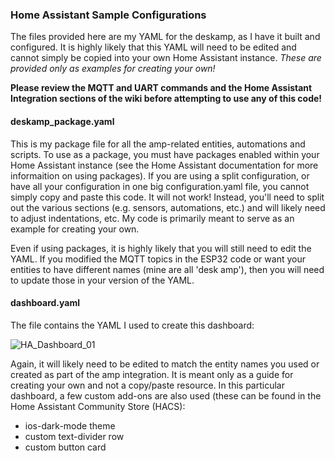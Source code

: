 ### Home Assistant Sample Configurations

The files provided here are my YAML for the deskamp, as I have it built and configured.  It is highly likely that this YAML will need to be edited and cannot simply be copied into your own Home Assistant instance.  _These are provided only as examples for creating your own!_

**Please review the MQTT and UART commands and the Home Assistant Integration sections of the wiki before attempting to use any of this code!**

#### deskamp_package.yaml
This is my package file for all the amp-related entities, automations and scripts.  To use as a package, you must have packages enabled within your Home Assistant instance (see the Home Assistant documentation for more informaition on using packages).  If you are using a split configuration, or have all your configuration in one big configuration.yaml file, you cannot simply copy and paste this code.  It will not work!  Instead, you'll need to split out the various sections (e.g. sensors, automations, etc.) and will likely need to adjust indentations, etc.  My code is primarily meant to serve as an example for creating your own.

Even if using packages, it is highly likely that you will still need to edit the YAML.  If you modified the MQTT topics in the ESP32 code or want your entities to have different names (mine are all 'desk amp'), then you will need to update those in your version of the YAML.

#### dashboard.yaml
The file contains the YAML I used to create this dashboard:

![HA_Dashboard_01](https://user-images.githubusercontent.com/55962781/216692697-9169711e-2550-4d4c-950d-c2796c9e8901.jpg)

Again, it will likely need to be edited to match the entity names you used or created as part of the amp integration.  It is meant only as a guide for creating your own and not a copy/paste resource.  In this particular dashboard, a few custom add-ons are also used (these can be found in the Home Assistant Community Store (HACS):

- ios-dark-mode theme
- custom text-divider row
- custom button card
